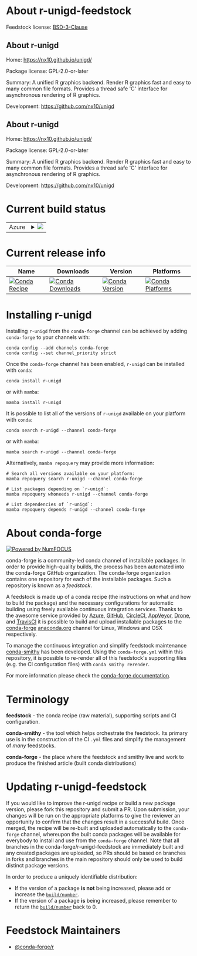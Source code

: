 About r-unigd-feedstock
=======================

Feedstock license: [BSD-3-Clause](https://github.com/conda-forge/r-unigd-feedstock/blob/main/LICENSE.txt)


About r-unigd
-------------

Home: https://nx10.github.io/unigd/

Package license: GPL-2.0-or-later

Summary: A unified R graphics backend. Render R graphics fast and easy to many common file formats. Provides a thread safe 'C' interface for asynchronous rendering of R graphics.

Development: https://github.com/nx10/unigd

About r-unigd
-------------

Home: https://nx10.github.io/unigd/

Package license: GPL-2.0-or-later

Summary: A unified R graphics backend. Render R graphics fast and easy to many common file formats. Provides a thread safe 'C' interface for asynchronous rendering of R graphics.

Development: https://github.com/nx10/unigd

Current build status
====================


<table>
    
  <tr>
    <td>Azure</td>
    <td>
      <details>
        <summary>
          <a href="https://dev.azure.com/conda-forge/feedstock-builds/_build/latest?definitionId=23462&branchName=main">
            <img src="https://dev.azure.com/conda-forge/feedstock-builds/_apis/build/status/r-unigd-feedstock?branchName=main">
          </a>
        </summary>
        <table>
          <thead><tr><th>Variant</th><th>Status</th></tr></thead>
          <tbody><tr>
              <td>linux_64_r_base4.3</td>
              <td>
                <a href="https://dev.azure.com/conda-forge/feedstock-builds/_build/latest?definitionId=23462&branchName=main">
                  <img src="https://dev.azure.com/conda-forge/feedstock-builds/_apis/build/status/r-unigd-feedstock?branchName=main&jobName=linux&configuration=linux%20linux_64_r_base4.3" alt="variant">
                </a>
              </td>
            </tr><tr>
              <td>linux_64_r_base4.4</td>
              <td>
                <a href="https://dev.azure.com/conda-forge/feedstock-builds/_build/latest?definitionId=23462&branchName=main">
                  <img src="https://dev.azure.com/conda-forge/feedstock-builds/_apis/build/status/r-unigd-feedstock?branchName=main&jobName=linux&configuration=linux%20linux_64_r_base4.4" alt="variant">
                </a>
              </td>
            </tr><tr>
              <td>osx_64_r_base4.3</td>
              <td>
                <a href="https://dev.azure.com/conda-forge/feedstock-builds/_build/latest?definitionId=23462&branchName=main">
                  <img src="https://dev.azure.com/conda-forge/feedstock-builds/_apis/build/status/r-unigd-feedstock?branchName=main&jobName=osx&configuration=osx%20osx_64_r_base4.3" alt="variant">
                </a>
              </td>
            </tr><tr>
              <td>osx_64_r_base4.4</td>
              <td>
                <a href="https://dev.azure.com/conda-forge/feedstock-builds/_build/latest?definitionId=23462&branchName=main">
                  <img src="https://dev.azure.com/conda-forge/feedstock-builds/_apis/build/status/r-unigd-feedstock?branchName=main&jobName=osx&configuration=osx%20osx_64_r_base4.4" alt="variant">
                </a>
              </td>
            </tr><tr>
              <td>win_64_r_base4.3</td>
              <td>
                <a href="https://dev.azure.com/conda-forge/feedstock-builds/_build/latest?definitionId=23462&branchName=main">
                  <img src="https://dev.azure.com/conda-forge/feedstock-builds/_apis/build/status/r-unigd-feedstock?branchName=main&jobName=win&configuration=win%20win_64_r_base4.3" alt="variant">
                </a>
              </td>
            </tr><tr>
              <td>win_64_r_base4.4</td>
              <td>
                <a href="https://dev.azure.com/conda-forge/feedstock-builds/_build/latest?definitionId=23462&branchName=main">
                  <img src="https://dev.azure.com/conda-forge/feedstock-builds/_apis/build/status/r-unigd-feedstock?branchName=main&jobName=win&configuration=win%20win_64_r_base4.4" alt="variant">
                </a>
              </td>
            </tr>
          </tbody>
        </table>
      </details>
    </td>
  </tr>
</table>

Current release info
====================

| Name | Downloads | Version | Platforms |
| --- | --- | --- | --- |
| [![Conda Recipe](https://img.shields.io/badge/recipe-r--unigd-green.svg)](https://anaconda.org/conda-forge/r-unigd) | [![Conda Downloads](https://img.shields.io/conda/dn/conda-forge/r-unigd.svg)](https://anaconda.org/conda-forge/r-unigd) | [![Conda Version](https://img.shields.io/conda/vn/conda-forge/r-unigd.svg)](https://anaconda.org/conda-forge/r-unigd) | [![Conda Platforms](https://img.shields.io/conda/pn/conda-forge/r-unigd.svg)](https://anaconda.org/conda-forge/r-unigd) |

Installing r-unigd
==================

Installing `r-unigd` from the `conda-forge` channel can be achieved by adding `conda-forge` to your channels with:

```
conda config --add channels conda-forge
conda config --set channel_priority strict
```

Once the `conda-forge` channel has been enabled, `r-unigd` can be installed with `conda`:

```
conda install r-unigd
```

or with `mamba`:

```
mamba install r-unigd
```

It is possible to list all of the versions of `r-unigd` available on your platform with `conda`:

```
conda search r-unigd --channel conda-forge
```

or with `mamba`:

```
mamba search r-unigd --channel conda-forge
```

Alternatively, `mamba repoquery` may provide more information:

```
# Search all versions available on your platform:
mamba repoquery search r-unigd --channel conda-forge

# List packages depending on `r-unigd`:
mamba repoquery whoneeds r-unigd --channel conda-forge

# List dependencies of `r-unigd`:
mamba repoquery depends r-unigd --channel conda-forge
```


About conda-forge
=================

[![Powered by
NumFOCUS](https://img.shields.io/badge/powered%20by-NumFOCUS-orange.svg?style=flat&colorA=E1523D&colorB=007D8A)](https://numfocus.org)

conda-forge is a community-led conda channel of installable packages.
In order to provide high-quality builds, the process has been automated into the
conda-forge GitHub organization. The conda-forge organization contains one repository
for each of the installable packages. Such a repository is known as a *feedstock*.

A feedstock is made up of a conda recipe (the instructions on what and how to build
the package) and the necessary configurations for automatic building using freely
available continuous integration services. Thanks to the awesome service provided by
[Azure](https://azure.microsoft.com/en-us/services/devops/), [GitHub](https://github.com/),
[CircleCI](https://circleci.com/), [AppVeyor](https://www.appveyor.com/),
[Drone](https://cloud.drone.io/welcome), and [TravisCI](https://travis-ci.com/)
it is possible to build and upload installable packages to the
[conda-forge](https://anaconda.org/conda-forge) [anaconda.org](https://anaconda.org/)
channel for Linux, Windows and OSX respectively.

To manage the continuous integration and simplify feedstock maintenance
[conda-smithy](https://github.com/conda-forge/conda-smithy) has been developed.
Using the ``conda-forge.yml`` within this repository, it is possible to re-render all of
this feedstock's supporting files (e.g. the CI configuration files) with ``conda smithy rerender``.

For more information please check the [conda-forge documentation](https://conda-forge.org/docs/).

Terminology
===========

**feedstock** - the conda recipe (raw material), supporting scripts and CI configuration.

**conda-smithy** - the tool which helps orchestrate the feedstock.
                   Its primary use is in the construction of the CI ``.yml`` files
                   and simplify the management of *many* feedstocks.

**conda-forge** - the place where the feedstock and smithy live and work to
                  produce the finished article (built conda distributions)


Updating r-unigd-feedstock
==========================

If you would like to improve the r-unigd recipe or build a new
package version, please fork this repository and submit a PR. Upon submission,
your changes will be run on the appropriate platforms to give the reviewer an
opportunity to confirm that the changes result in a successful build. Once
merged, the recipe will be re-built and uploaded automatically to the
`conda-forge` channel, whereupon the built conda packages will be available for
everybody to install and use from the `conda-forge` channel.
Note that all branches in the conda-forge/r-unigd-feedstock are
immediately built and any created packages are uploaded, so PRs should be based
on branches in forks and branches in the main repository should only be used to
build distinct package versions.

In order to produce a uniquely identifiable distribution:
 * If the version of a package **is not** being increased, please add or increase
   the [``build/number``](https://docs.conda.io/projects/conda-build/en/latest/resources/define-metadata.html#build-number-and-string).
 * If the version of a package **is** being increased, please remember to return
   the [``build/number``](https://docs.conda.io/projects/conda-build/en/latest/resources/define-metadata.html#build-number-and-string)
   back to 0.

Feedstock Maintainers
=====================

* [@conda-forge/r](https://github.com/orgs/conda-forge/teams/r/)

